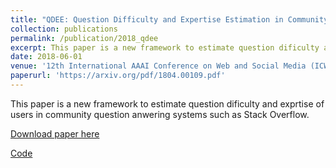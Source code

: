 ```yaml
---
title: "QDEE: Question Difficulty and Expertise Estimation in Community Question Answering Sites"
collection: publications
permalink: /publication/2018_qdee
excerpt: This paper is a new framework to estimate question dificulty and exprtise of users in community question anwering systems such as Stack Overflow. The outcome can be used for effective question routing and increasing collaborations in such environments. 
date: 2018-06-01
venue: '12th International AAAI Conference on Web and Social Media (ICWSM 2018). (Stanford, CA)'
paperurl: 'https://arxiv.org/pdf/1804.00109.pdf'
---
```

This paper is a new framework to estimate question dificulty and exprtise of users in community question anwering systems such as Stack Overflow.

[Download paper here](https://arxiv.org/pdf/1804.00109.pdf)

[Code](https://github.com/zhenv5/QDEE)

